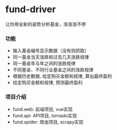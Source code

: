 # fund-driver
让你用全新的姿势分析基金，涨涨涨不停

### 功能
- 输入基金编号显示数据（没有则抓取）  
- 同一基金当天涨跌和过去几天涨跌规律  
- 同一基金年与年之间的涨跌规律  
- 不同基金、不同行业基金之间的涨跌规律
- 根据历史数据, 给定购买金额和规律, 算出最终盈利
- 给定购买金额和规律, 预测最终盈利

### 项目介绍
- fund.web: 前端项目, vue实现
- fund.api: API项目, tornado实现
- fund.spider: 爬虫项目, scrapy实现 
